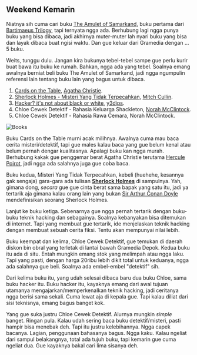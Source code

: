 ## Weekend Kemarin

Niatnya sih cuma cari buku [The Amulet of Samarkand](http://en.wikipedia.org/wiki/The_Amulet_of_Samarkand), buku pertama dari [Bartimaeus Trilogy](http://en.wikipedia.org/wiki/Bartimaeus_Trilogy), tapi ternyata ngga ada. Berhubung lagi ngga punya buku yang bisa dibaca, jadi akhirnya muter-muter lah nyari buku yang bisa dan layak dibaca buat ngisi waktu. Dan gue keluar dari Gramedia dengan ... 5 buku.

Weits, tunggu dulu. Jangan kira bukunya tebel-tebel sampe gue perlu kurir buat bawa itu buku ke rumah. Bahkan, ngga ada yang tebel. Soalnya emang awalnya berniat beli buku The Amulet of Samarkand, jadi ngga ngumpulin referensi lain tentang buku lain yang bagus untuk dibaca.

1. [Cards on the Table](http://en.wikipedia.org/wiki/Cards_on_the_Table), [Agatha Christie](http://en.wikipedia.org/wiki/Agatha_Christie).
2. [Sherlock Holmes - Misteri Yang Tidak Terpecahkan](http://www.goodreads.com/book/show/1691814.Sherlock_Holmes_Misteri_Yang_Tak_Terpecahkan), [Mitch Cullin](http://en.wikipedia.org/wiki/Mitch_Cullin).
3. [Hacker? it's not about black or white](http://y3d1ps.blogspot.com/2007/08/book-hackers-its-not-about-black-or.html), [y3dips](http://y3d1ps.blogspot.com/).
4. Chloe Cewek Detektif - Rahasia Keluarga Shackleton, [Norah McClintock](http://www.scholastic.ca/titles/norahmcclintock/).
5. Chloe Cewek Detektif - Rahasia Rawa Cemara, Norah McClintock.

![Books](http://kriwil.com/images/4.jpg "Books")

Buku Cards on the Table murni acak milihnya. Awalnya cuma mau baca cerita misteri/detektif, tapi gue males kalau baca yang gue belum kenal atau belum pernah dengar kualitasnya. Apalagi buku kan ngga murah. Berhubung kakak gue penggemar berat Agatha Christie terutama [Hercule Poirot](http://en.wikipedia.org/wiki/Hercule_Poirot), jadi ngga ada salahnya juga gue coba baca.

Buku kedua, Misteri Yang Tidak Terpecahkan, kebeli (huehehe, kesannya gak sengaja) gara-gara ada tulisan [**Sherlock Holmes**](http://en.wikipedia.org/wiki/Sherlock_Holmes) di sampulnya. Yah, gimana dong, _secara_ gue gue cinta berat sama bapak yang satu itu, jadi ya tertarik aja gimana kalau orang lain yang bukan [Sir Arthur Conan Doyle](http://en.wikipedia.org/wiki/Arthur_Conan_Doyle) mendefinisikan seorang Sherlock Holmes.

Lanjut ke buku ketiga. Sebenarnya gue ngga pernah tertarik dengan buku-buku teknik hacking dan sebagainya. Soalnya kebanyakan bisa ditemukan di internet. Tapi yang membuat gue tertarik, ide menjelaskan teknik hacking dengan membuat sebuah cerita fiksi. Tentu akan mempunyai nilai lebih.

Buku keempat dan kelima, Chloe Cewek Detektif, gue temukan di daerah diskon bin obral yang terletak di lantai bawah Gramedia Depok. Kedua buku itu ada di situ. Entah mungkin emang stok yang melimpah atau ngga laku. Tapi yang pasti, dengan harga 20ribu lebih dikit total untuk keduanya, ngga ada salahnya gue beli. Soalnya ada embel-embel "detektif" sih.

Dari kelima buku itu, yang udah selesai dibaca baru dua buku Chloe, sama buku hacker itu. Buku hacker itu, kayaknya emang dari awal tujuan utamanya mengajarkan/memperkenalkan teknik hacking, jadi ceritanya ngga berisi sama sekali. Cuma lewat aja di kepala gue. Tapi kalau diliat dari sisi teknisnya, emang bagus banget kok.

Yang gue suka justru Chloe Cewek Detektif. Alurnya mungkin _simple_ banget. Ringan pula. Kalau udah sering baca buku detektif/misteri, pasti hampir bisa menebak deh. Tapi itu justru kelebihannya. Ngga capek bacanya. Lagian, penggunaan bahasanya bagus. Ngga kaku. Kalau ngeliat dari sampul belakangnya, total ada tujuh buku, tapi kemarin gue cuma ngeliat dua. Gue kayaknya bakal cari lima sisanya deh.

<!-- {"time": "2007-10-02 07:26:48", "title": "Weekend Kemarin"} -->

